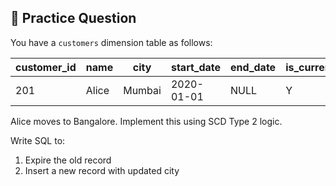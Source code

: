 ## 🧪 Practice Question

You have a `customers` dimension table as follows:

| customer_id | name   | city     | start_date | end_date | is_current |
|-------------|--------|----------|------------|----------|------------|
| 201         | Alice  | Mumbai   | 2020-01-01 | NULL     | Y          |

Alice moves to Bangalore. Implement this using SCD Type 2 logic.

Write SQL to:
1. Expire the old record
2. Insert a new record with updated city
